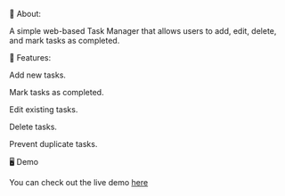 📌 About:

A simple web-based Task Manager that allows users to add, edit, delete, and mark tasks as completed.

🚀 Features:

Add new tasks.

Mark tasks as completed.

Edit existing tasks.

Delete tasks.

Prevent duplicate tasks.


🖥️ Demo

You can check out the live demo [here](https://gupta-saurabh0.github.io/Task-manager-app/)
